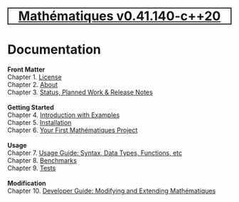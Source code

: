 [<h1 style='border: 2px solid; text-align: center'>Mathématiques v0.41.140-c++20</h1>](../README.md)

# Documentation

**Front Matter**<br>
Chapter 1. [License](license/README.md)<br>
Chapter 2. [About](about/README.md)<br>
Chapter 3. [Status, Planned Work & Release Notes](status-release/README.md)<br>
<br>**Getting Started**<br>
Chapter 4. [Introduction with Examples](intro/README.md)<br>
Chapter 5. [Installation](installation/README.md)<br>
Chapter 6. [Your First Mathématiques Project](first-project/README.md)<br>
<br>**Usage**<br>
Chapter 7. [Usage Guide: Syntax, Data Types, Functions, etc](user-guide/README.md)<br>
Chapter 8. [Benchmarks](benchmarks/README.md)<br>
Chapter 9. [Tests](test/README.md)<br>
<br>**Modification**<br>
Chapter 10. [Developer Guide: Modifying and Extending Mathématiques](developer-guide/README.md)<br>
